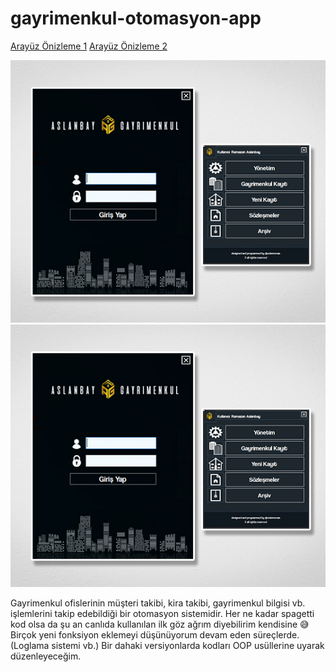 # gayrimenkul-otomasyon-app

[Arayüz Önizleme 1](emrecanAy.github.com/repository/gayrimenkul-otomasyon-app/Arayüz1.jpg)
[Arayüz Önizleme 2](emrecanAy.github.com/repository/gayrimenkul-otomasyon-app/Arayüz2.jpg)

<img src="https://github.com/emrecanAy/gayrimenkul-otomasyon-app/blob/master/Arayüz1.jpg" />
<img src="https://github.com/emrecanAy/gayrimenkul-otomasyon-app/blob/master/Arayüz1.jpg" />

Gayrimenkul ofislerinin müşteri takibi, kira takibi, gayrimenkul bilgisi vb. işlemlerini takip edebildiği bir otomasyon sistemidir.
Her ne kadar spagetti kod olsa da şu an canlıda kullanılan ilk göz ağrım diyebilirim kendisine 😅
Birçok yeni fonksiyon eklemeyi düşünüyorum devam eden süreçlerde.(Loglama sistemi vb.)
Bir dahaki versiyonlarda kodları OOP usüllerine uyarak düzenleyeceğim.


